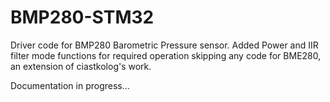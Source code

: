 # BMP280-STM32
Driver code for BMP280 Barometric Pressure sensor. Added Power and IIR filter mode functions for required operation skipping any code for BME280, an extension of ciastkolog's work.

Documentation in progress...
